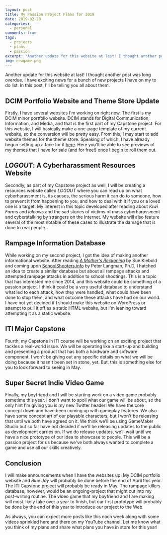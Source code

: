 ```yaml
---
layout: post
title: My Passion Project Plans for 2019
date: 2019-02-20
categories:
  - personal
comments: true
tags:
  - projects
  - plans
  - passion
excerpt: "Another update for this website at last! I thought another post was long overdue. I have exciting news for a bunch of new projects I have on my to do list. In this post, I'll be telling you all about them."
img: newgame.png
---
```


<p><first-letter>A</first-letter>nother update for this website at last! I thought another post was long overdue. I have exciting news for a bunch of new projects I have on my to do list. In this post, I'll be telling you all about them.</p>

<h2>DCIM Portfolio Website and Theme Store Update</h2>

<p>Firstly, I have several websites I'm working on right now. The first is my DCIM minor portfolio website. DCIM stands for Digital Communication, Information, and Media, and that is the first part of my Capstone project. For this website, I will basically make a one-page template of my current website, so the conversion will be pretty easy. From this, I may start to add website themes for the theme store. Speaking of which, I have already begun setting up a face for it <a href="https://github.com/lizberberena/themes" target="_blank">here</a>. Here you'll be able to see previews of my themes that I have for sale (and for free!) once I begin to roll them out.</p>

<h2><em>LOGOUT</em>: A Cyberharassment Resources Website</h2>

<p>Secondly, as part of my Capstone project as well, I will be creating a resources website called <em>LOGOUT</em> where you can read up on what cyberharassment is, its causes, the serious harm it can do to someone, how to prevent it from happening to you, and how to deal with it if you or a loved one is a target. My interest in this topic developed after reading about <em>Kiwi Farms</em> and <em>lolcows</em> and the sad stories of victims of mass cyberharassment and cyberstalking by strangers on the Internet. My website will also feature several of the most notable of these cases to illustrate the damage that is done to real people.</p>

<h2>Rampage Information Database</h2>

<p>While working on my second project, I got the idea of making another informational website. After reading <a href="https://www.amazon.com/Mothers-Reckoning-Living-Aftermath-Tragedy/dp/1101902779" target="_blank"><em>A Mother's Reckoning</em></a> by Sue Klebold and coming upon <a href="https://schoolshooters.info" target="_blank">SchoolShooters.info</a> by Peter Langman, Ph.D, I hatched an idea to create a similar database but about all rampage attacks and attempted rampage attacks in addition to school shootings. This is a topic that has interested me since 2014, and this website could be something of a passion project. I think it could be a very useful database to understand what led to each attack, how they were handled, what could have been done to stop them, and what outcome these attacks have had on our world. I have not yet decided if I should make this website on WordPress or attempt to pull it off as a static HTML website, but I'm leaning toward attempting it as a static website.</p>

<h2>ITI Major Capstone</h2>

<p>Fourth, my Capstone in ITI course will be working on an exciting project that tackles a real-world issue. We will be operating like a start-up and building and presenting a product that has both a hardware and software component. I won't be giving out any specific details on what we will be doing because it hasn't been set in stone, yet. But, this is something else for you to look forward to seeing in May.</p>

<h2>Super Secret Indie Video Game</h2>

<p>Finally, my boyfriend and I will be starting work on a video game probably sometime this year. I don't want to spoil what our game will be about, so the only hint I'm giving you is my new Twitter header! We have the core concept down and have been coming up with gameplay features. We also have some concept art of our playable characters, but I won't be releasing that until we both have agreed on it. We think we'll be using GameMaker Studio but so far have not decided if we'll be releasing updates to the public as development carries on. If we do release updates, we'll wait until we have a nice prototype of our idea to showcase to people. This will be a passion project for us because we've both always wanted to complete a game and use all our skills creatively.</p>

<h2>Conclusion</h2>

<p>I will make announcements when I have the websites up! My DCIM portfolio website and <em>Blue Jay</em> will probably be done before the end of April this year. The ITI Capstone project will probably be ready in May. The rampage killers database, however, would be an ongoing-project that might cut into my post-writing routine. The video game that my boyfriend and I are making will most likely take over a year to finish, but our first prototype will probably be done by the end of this year to introduce our project to the Web.</p>

<p>As always, you can expect more posts like this each week along with some videos sprinkled here and there on my YouTube channel. Let me know what you think of my plans and share what plans you have in store for this year!</p>
